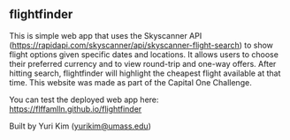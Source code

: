 ## flightfinder
This is simple web app that uses the Skyscanner API (https://rapidapi.com/skyscanner/api/skyscanner-flight-search) to show flight options given specific dates and locations. It allows users to choose their preferred currency and to view round-trip and one-way offers. After hitting search, flightfinder will highlight the cheapest flight available at that time. This website was made as part of the Capital One Challenge.

You can test the deployed web app here: https://flffamlln.github.io/flightfinder

Built by Yuri Kim (yurikim@umass.edu)
